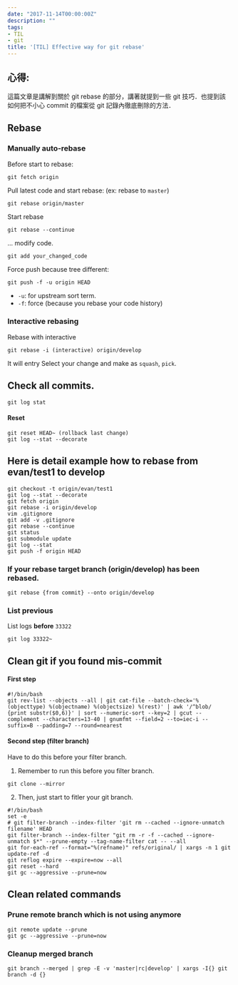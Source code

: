 ```yaml
---
date: "2017-11-14T00:00:00Z"
description: ""
tags:
- TIL
- git
title: '[TIL] Effective way for git rebase'
---
```


## 心得:

這篇文章是講解到關於 git rebase 的部分，講著就提到一些 git 技巧．也提到該如何把不小心 commit 的檔案從 git 記錄內徹底刪除的方法．

## Rebase 

### Manually auto-rebase

Before start to rebase:

```
git fetch origin
```

Pull latest code and start rebase: (ex: rebase to `master`)

```
git rebase origin/master
```

Start rebase

```
git rebase --continue
```

... modify code.

```
git add your_changed_code
```

Force push because tree different: 

```
git push -f -u origin HEAD
```

- `-u`: for upstream sort term.
- `-f`: force (because you rebase your code history)

### Interactive rebasing 

Rebase with interactive 

```
git rebase -i (interactive) origin/develop
```

It will entry Select your change and make as `squash`, `pick`. 


## Check all commits.

```
git log stat
```

#### Reset 

```
git reset HEAD~ (rollback last change)
git log --stat --decorate
```


## Here is detail example how to rebase from evan/test1 to develop

```
git checkout -t origin/evan/test1
git log --stat --decorate
git fetch origin
git rebase -i origin/develop
vim .gitignore
git add -v .gitignore
git rebase --continue
git status
git submodule update
git log --stat
git push -f origin HEAD
```

### If your rebase target branch (origin/develop) has been rebased.

```
git rebase {from commit} --onto origin/develop 
```

### List previous 

List logs **before** `33322`

```
git log 33322~
```

## Clean git if you found mis-commit 

#### First step

```
#!/bin/bash
git rev-list --objects --all | git cat-file --batch-check='%(objecttype) %(objectname) %(objectsize) %(rest)' | awk '/^blob/ {print substr($0,6)}' | sort --numeric-sort --key=2 | gcut --complement --characters=13-40 | gnumfmt --field=2 --to=iec-i --suffix=B --padding=7 --round=nearest
```

#### Second step (filter branch)

Have to do this before your filter branch.	
1. Remember to run this before you filter branch.

```
git clone --mirror
```

2. Then, just start to fitler your git branch.

```
#!/bin/bash
set -e
# git filter-branch --index-filter 'git rm --cached --ignore-unmatch filename' HEAD
git filter-branch --index-filter "git rm -r -f --cached --ignore-unmatch $*" --prune-empty --tag-name-filter cat -- --all
git for-each-ref --format="%(refname)" refs/original/ | xargs -n 1 git update-ref -d
git reflog expire --expire=now --all
git reset --hard
git gc --aggressive --prune=now
```

## Clean related commands

### Prune remote branch which is not using anymore

```
git remote update --prune
git gc --aggressive --prune=now
```

### Cleanup merged branch

```
git branch --merged | grep -E -v 'master|rc|develop' | xargs -I{} git branch -d {}
```

